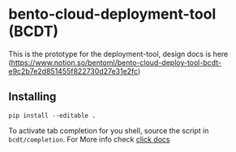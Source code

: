 # bento-cloud-deployment-tool (BCDT)

This is the prototype for the deployment-tool, design docs is here (https://www.notion.so/bentoml/bento-cloud-deploy-tool-bcdt-e9c2b7e2d851455f822730d27e31e2fc)

## Installing

`pip install --editable .`

To activate tab completion for you shell, source the script in
`bcdt/completion`. For More info check [click docs](https://click.palletsprojects.com/en/8.0.x/shell-completion/)
